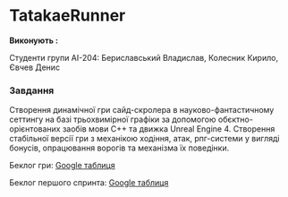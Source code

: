 TatakaeRunner
==

**Виконують :** 

Студенти групи АІ-204: Бериславський Владислав, Колесник Кирило, Євчев Денис

### Завдання
Створення динамічної гри сайд-скролера в науково-фантастичному сеттингу на базі трьохвимірної графіки за допомогою обєктно-орієнтованих заобів мови C++ та движка Unreal Engine 4. Створення стабільної версії гри з механікою ходіння, атак,  рпг-системи у вигляді бонусів, опрацювання ворогів та механізма їх поведінки.

Беклог гри: [Google таблиця](http://localhost/ "Беклог гри")

Беклог першого спринта: [Google таблиця](http://localhost/ "Беклог першого спринта")
